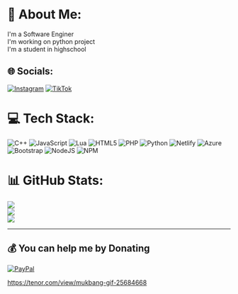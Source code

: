 # 💫 About Me:
I'm a Software Enginer <br>I'm working on python project <br>I'm a student in highschool <br>


## 🌐 Socials:
[![Instagram](https://img.shields.io/badge/Instagram-%23E4405F.svg?logo=Instagram&logoColor=white)](https://instagram.com/Realadmx) [![TikTok](https://img.shields.io/badge/TikTok-%23000000.svg?logo=TikTok&logoColor=white)](https://tiktok.com/@Real.admx) 

# 💻 Tech Stack:
![C++](https://img.shields.io/badge/c++-%2300599C.svg?style=for-the-badge&logo=c%2B%2B&logoColor=white) ![JavaScript](https://img.shields.io/badge/javascript-%23323330.svg?style=for-the-badge&logo=javascript&logoColor=%23F7DF1E) ![Lua](https://img.shields.io/badge/lua-%232C2D72.svg?style=for-the-badge&logo=lua&logoColor=white) ![HTML5](https://img.shields.io/badge/html5-%23E34F26.svg?style=for-the-badge&logo=html5&logoColor=white) ![PHP](https://img.shields.io/badge/php-%23777BB4.svg?style=for-the-badge&logo=php&logoColor=white) ![Python](https://img.shields.io/badge/python-3670A0?style=for-the-badge&logo=python&logoColor=ffdd54) ![Netlify](https://img.shields.io/badge/netlify-%23000000.svg?style=for-the-badge&logo=netlify&logoColor=#00C7B7) ![Azure](https://img.shields.io/badge/azure-%230072C6.svg?style=for-the-badge&logo=microsoftazure&logoColor=white) ![Bootstrap](https://img.shields.io/badge/bootstrap-%238511FA.svg?style=for-the-badge&logo=bootstrap&logoColor=white) ![NodeJS](https://img.shields.io/badge/node.js-6DA55F?style=for-the-badge&logo=node.js&logoColor=white) ![NPM](https://img.shields.io/badge/NPM-%23CB3837.svg?style=for-the-badge&logo=npm&logoColor=white)
# 📊 GitHub Stats:
![](https://github-readme-stats.vercel.app/api?username=RealAdmx&theme=dark&hide_border=false&include_all_commits=false&count_private=false)<br/>
![](https://github-readme-streak-stats.herokuapp.com/?user=RealAdmx&theme=dark&hide_border=false)<br/>
![](https://github-readme-stats.vercel.app/api/top-langs/?username=RealAdmx&theme=dark&hide_border=false&include_all_commits=false&count_private=false&layout=compact)

---

  ## 💰 You can help me by Donating
  [![PayPal](https://img.shields.io/badge/PayPal-00457C?style=for-the-badge&logo=paypal&logoColor=white)](https://paypal.me/AdmxLeVrai) 


https://tenor.com/view/mukbang-gif-25684668
  
